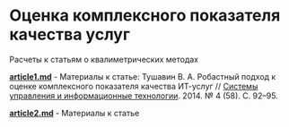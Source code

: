 Оценка комплексного показателя качества услуг
===================

Расчеты к статьям о квалиметрических методах

[**article1.md**](article1.md)  - Материалы к статье: Тушавин В. А. Робастный подход к оценке комплексного показателя качества ИТ-услуг // [Системы управления и информационные технологии](http://www.sbook.ru/suit/suit.htm). 2014. № 4 (58). С. 92–95.

[**article2.md**](article1.md)  - Материалы к статье
